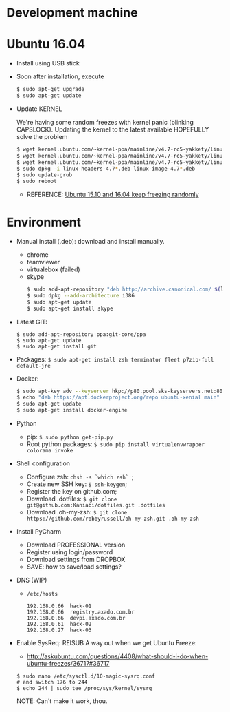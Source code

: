 # Development machine

# Ubuntu 16.04

* Install using USB stick
* Soon after installation, execute
  ```bash
  $ sudo apt-get upgrade
  $ sudo apt-get update
  ```

* Update KERNEL

  We're having some random freezes with kernel panic (blinking CAPSLOCK). Updating the kernel to the latest available
  HOPEFULLY solve the problem

  ```bash
  $ wget kernel.ubuntu.com/~kernel-ppa/mainline/v4.7-rc5-yakkety/linux-headers-4.7.0-040700rc5_4.7.0-040700rc5.201606262232_all.deb
  $ wget kernel.ubuntu.com/~kernel-ppa/mainline/v4.7-rc5-yakkety/linux-headers-4.7.0-040700rc5-generic_4.7.0-040700rc5.201606262232_amd64.deb
  $ wget kernel.ubuntu.com/~kernel-ppa/mainline/v4.7-rc5-yakkety/linux-image-4.7.0-040700rc5-generic_4.7.0-040700rc5.201606262232_amd64.deb
  $ sudo dpkg -i linux-headers-4.7*.deb linux-image-4.7*.deb
  $ sudo update-grub
  $ sudo reboot
  ```

  * REFERENCE: [Ubuntu 15.10 and 16.04 keep freezing randomly](http://askubuntu.com/questions/761706/ubuntu-15-10-and-16-04-keep-freezing-randomly)


# Environment
* Manual install (.deb): download and install manually.
  * chrome
  * teamviewer
  * virtualebox (failed)
  * skype
    ```bash
    $ sudo add-apt-repository "deb http://archive.canonical.com/ $(lsb_release -sc) partner"
    $ sudo dpkg --add-architecture i386
    $ sudo apt-get update
    $ sudo apt-get install skype
    ```

* Latest GIT:
  ```
  $ sudo add-apt-repository ppa:git-core/ppa
  $ sudo apt-get update
  $ sudo apt-get install git
  ```

* Packages: `$ sudo apt-get install zsh terminator fleet p7zip-full default-jre`

* Docker:
  ```bash
  $ sudo apt-key adv --keyserver hkp://p80.pool.sks-keyservers.net:80 --recv-keys 58118E89F3A912897C070ADBF76221572C52609D
  $ echo "deb https://apt.dockerproject.org/repo ubuntu-xenial main" | sudo tee /etc/apt/sources.list.d/docker.list
  $ sudo apt-get update
  $ sudo apt-get install docker-engine
  ```

* Python
  * pip: `$ sudo python get-pip.py`
  * Root python packages: `$ sudo pip install virtualenvwrapper colorama invoke`

* Shell configuration
  * Configure zsh: ```chsh -s `which zsh` ```;
  * Create new SSH key: `$ ssh-keygen`;
  * Register the key on github.com;
  * Download .dotfiles: `$ git clone git@github.com:Kaniabi/dotfiles.git .dotfiles`
  * Download .oh-my-zsh: `$ git clone https://github.com/robbyrussell/oh-my-zsh.git .oh-my-zsh`

* Install PyCharm
  * Download PROFESSIONAL version
  * Register using login/password
  * Download settings from DROPBOX
  * SAVE: how to save/load settings?

* DNS (WIP)
  * `/etc/hosts`
    ```
    192.168.0.66  hack-01
    192.168.0.66  registry.axado.com.br
    192.168.0.66  devpi.axado.com.br
    192.168.0.61  hack-02
    192.168.0.27  hack-03
    ```

  
* Enable SysReq: REISUB
  A way out when we get Ubuntu Freeze:

  * http://askubuntu.com/questions/4408/what-should-i-do-when-ubuntu-freezes/36717#36717

  ```
  $ sudo nano /etc/sysctl.d/10-magic-sysrq.conf
  # and switch 176 to 244
  $ echo 244 | sudo tee /proc/sys/kernel/sysrq
  ```

  NOTE: Can't make it work, thou.

